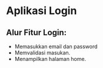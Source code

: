 Aplikasi Login
==
Alur Fitur Login:
--
- Memasukkan email dan password
- Memvalidasi masukan.
- Menampilkan halaman home.
